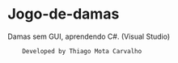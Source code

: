 # Jogo-de-damas
Damas sem GUI, aprendendo C#. (Visual Studio)

        Developed by Thiago Mota Carvalho

